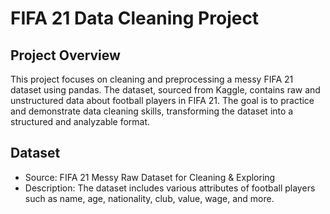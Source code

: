# FIFA 21 Data Cleaning Project

## Project Overview

This project focuses on cleaning and preprocessing a messy FIFA 21 dataset using pandas. The dataset, sourced from Kaggle, contains raw and unstructured data about football players in FIFA 21. The goal is to practice and demonstrate data cleaning skills, transforming the dataset into a structured and analyzable format.

## Dataset

* Source: FIFA 21 Messy Raw Dataset for Cleaning & Exploring
* Description: The dataset includes various attributes of football players such as name, age, nationality, club, value, wage, and more.
